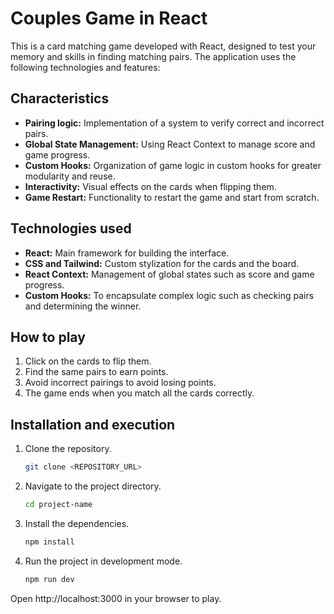 # Couples Game in React

This is a card matching game developed with React, designed to test your memory and skills in finding matching pairs. The application uses the following technologies and features:

## Characteristics
- **Pairing logic:** Implementation of a system to verify correct and incorrect pairs.
- **Global State Management:** Using React Context to manage score and game progress.
- **Custom Hooks:** Organization of game logic in custom hooks for greater modularity and reuse.
- **Interactivity:** Visual effects on the cards when flipping them.
- **Game Restart:** Functionality to restart the game and start from scratch.

## Technologies used
- **React:** Main framework for building the interface.
- **CSS and Tailwind:** Custom stylization for the cards and the board.
- **React Context:** Management of global states such as score and game progress.
- **Custom Hooks:** To encapsulate complex logic such as checking pairs and determining the winner.

## How to play
1. Click on the cards to flip them.
2. Find the same pairs to earn points.
3. Avoid incorrect pairings to avoid losing points.
4. The game ends when you match all the cards correctly.

## Installation and execution
1. Clone the repository.
   ```bash
   git clone <REPOSITORY_URL>

2. Navigate to the project directory.
    ```bash
    cd project-name

3. Install the dependencies.
    ```bash
    npm install

4. Run the project in development mode.
    ```bash
    npm run dev

Open http://localhost:3000 in your browser to play.